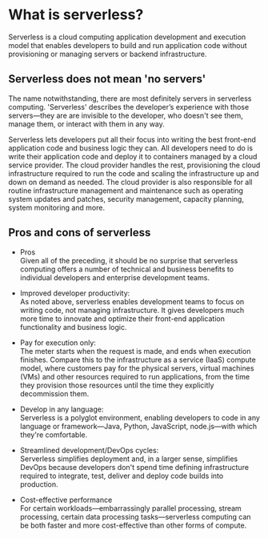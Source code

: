 # What is serverless?

Serverless is a cloud computing application development and execution model that enables developers to build and run application code without provisioning or managing servers or backend infrastructure.

## Serverless does not mean 'no servers'

The name notwithstanding, there are most definitely servers in serverless computing. 'Serverless' describes the developer’s experience with those servers—they are are invisible to the developer, who doesn't see them, manage them, or interact with them in any way.

Serverless lets developers put all their focus into writing the best front-end application code and business logic they can. All developers need to do is write their application code and deploy it to containers managed by a cloud service provider. The cloud provider handles the rest, provisioning the cloud infrastructure required to run the code and scaling the infrastructure up and down on demand as needed. The cloud provider is also responsible for all routine infrastructure management and maintenance such as operating system updates and patches, security management, capacity planning, system monitoring and more.

## Pros and cons of serverless

- Pros  
  Given all of the preceding, it should be no surprise that serverless computing offers a number of technical and business benefits to individual developers and enterprise development teams.

- Improved developer productivity:  
  As noted above, serverless enables development teams to focus on writing code, not managing infrastructure. It gives developers much more time to innovate and optimize their front-end application functionality and business logic.

- Pay for execution only:  
  The meter starts when the request is made, and ends when execution finishes. Compare this to the infrastructure as a service (IaaS) compute model, where customers pay for the physical servers, virtual machines (VMs) and other resources required to run applications, from the time they provision those resources until the time they explicitly decommission them.

- Develop in any language:  
  Serverless is a polyglot environment, enabling developers to code in any language or framework—Java, Python, JavaScript, node.js—with which they're comfortable.

- Streamlined development/DevOps cycles:  
  Serverless simplifies deployment and, in a larger sense, simplifies DevOps because developers don't spend time defining infrastructure required to integrate, test, deliver and deploy code builds into production.

- Cost-effective performance  
  For certain workloads—embarrassingly parallel processing, stream processing, certain data processing tasks—serverless computing can be both faster and more cost-effective than other forms of compute.
